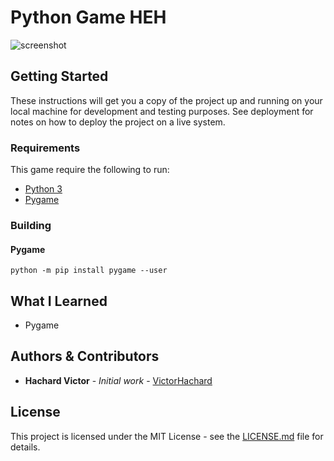 # Python Game HEH



![screenshot](../master/res/game.gif)

## Getting Started

These instructions will get you a copy of the project up and running on your local machine for development and testing purposes. See deployment for notes on how to deploy the project on a live system.

### Requirements

This game require the following to run:

- [Python 3](https://php.net/)
- [Pygame](https://www.pygame.org/news)

### Building

#### Pygame

`python -m pip install pygame --user`

## What I Learned

- Pygame

## Authors & Contributors

* **Hachard Victor** - *Initial work* - [VictorHachard](https://github.com/VictorHachard)

## License

This project is licensed under the MIT License - see the [LICENSE.md](../master/LICENSE) file for details.
